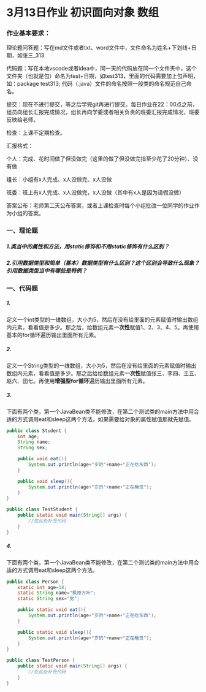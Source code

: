 # 3月13日作业 初识面向对象 数组

### 作业基本要求：

理论题问答题：写在md文件或者txt、word文件中，文件命名为姓名+下划线+日期，如张三_313

代码题：写在本地vscode或者idea中，同一天的代码放在同一个文件夹中，这个文件夹（也就是包）命名为test+日期，如test313，里面的代码需要加上包声明，如：package test313; 代码（.java）文件的命名按照一般类的命名规范自己命名。

提交：现在不进行提交，等之后学完git再进行提交。每日作业在22：00点之前，组员向组长汇报完成情况，组长再向学委或者相关负责的班委汇报完成情况，班委反映给老师。

检查：上课不定期检查。

汇报格式：

个人：完成、花时间做了但没做完（这里的做了但没做完指至少花了20分钟）、没有做

组长：小组有x人完成、x人没做完、x人没做

班委：班上有x人完成、x人没做完，x人没做（其中有x人是因为请假没做）

答案公布：老师第二天公布答案，或者上课检查时每个小组批改一位同学的作业作为小组的答案。

### 一、理论题

##### 1.类当中的属性和方法，用static修饰和不用static修饰有什么区别？





##### 2.引用数据类型和简单（基本）数据类型有什么区别？这个区别会导致什么现象？引用数据类型当中有哪些是特例？



### 一、代码题

##### 1.

定义一个int类型的一维数组，大小为5，然后在没有给里面的元素赋值时输出数组内元素，看看值是多少。那之后，给数组元素**一次性**赋值1、2、3、4、5。再使用基本的for循环遍历输出里面所有元素。

##### 2.

定义一个String类型的一维数组，大小为5，然后在没有给里面的元素赋值时输出数组内元素，看看值是多少。那之后给给数组元素**一次性**赋值张三、李四、王五、赵六、田七。再使用**增强型for循环**遍历输出里面所有元素。

##### 3.

下面有两个类，第一个JavaBean类不能修改，在第二个测试类的main方法中用合适的方式调用eat和sleep这两个方法，如果需要给对象的属性赋值那就先赋值。

~~~java
public class Student {
    int age;
    String name;
    String sex;

    public void eat(){
        System.out.println(age+"岁的"+name+"正在吃东西");
    }

    public void sleep(){
        System.out.println(age+"岁的"+name+"正在睡觉");
    }
}
~~~

~~~java
public class TestStudent {
    public static void main(String[] args) {
        //在此处补充代码
    }
}
~~~

##### 4.

下面有两个类，第一个JavaBean类不能修改，在第二个测试类的main方法中用合适的方式调用eat和sleep这两个方法。

~~~java
public class Person {
    static int age=18;
    static String name="枫原万叶";
    static String sex="男";

    public static void eat(){
        System.out.println(age+"岁的"+name+"正在吃东西");
    }

    public static void sleep(){
        System.out.println(age+"岁的"+name+"正在睡觉");
    }
}
~~~

~~~java
public class TestPerson {
    public static void main(String[] args) {
        //在此处补充代码
    }
}
~~~

